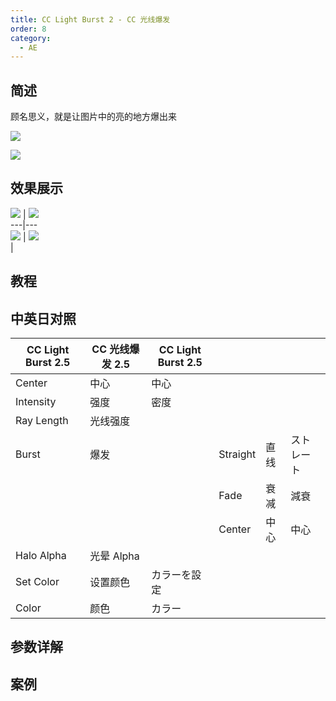 ```yaml
---
title: CC Light Burst 2 - CC 光线爆发
order: 8
category:
  - AE
---
```


## 简述

顾名思义，就是让图片中的亮的地方爆出来

![](https://cdn.yuelili.com/20211228013019.png)

![](https://cdn.yuelili.com/20211228013007.png)

## 效果展示

![](https://cdn.yuelili.com/20211228013636.png) |
![](https://cdn.yuelili.com/20211228013554.png)  
---|---  
![](https://cdn.yuelili.com/20211228013619.png) |
![](https://cdn.yuelili.com/20211228013434.png)  
|

## 教程

## 中英日对照

| CC Light Burst 2.5 | CC 光线爆发 2.5 | CC Light Burst 2.5 |          |      |            |
| ------------------ | --------------- | ------------------ | -------- | ---- | ---------- |
| Center             | 中心            | 中心               |          |      |            |
| Intensity          | 强度            | 密度               |          |      |            |
| Ray Length         | 光线强度        |                    |          |      |            |
| Burst              | 爆发            |                    | Straight | 直线 | ストレート |
|                    |                 |                    | Fade     | 衰减 | 減衰       |
|                    |                 |                    | Center   | 中心 | 中心       |
| Halo Alpha         | 光晕 Alpha      |                    |          |      |            |
| Set Color          | 设置颜色        | カラーを設定       |          |      |            |
| Color              | 颜色            | カラー             |          |      |            |

## 参数详解

## 案例
